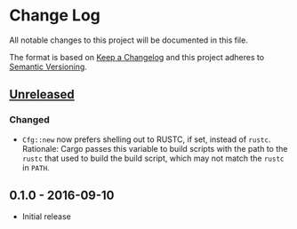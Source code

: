 # Change Log

All notable changes to this project will be documented in this file.

The format is based on [Keep a Changelog](http://keepachangelog.com/) 
and this project adheres to [Semantic Versioning](http://semver.org/).

## [Unreleased]

### Changed

- `Cfg::new` now prefers shelling out to RUSTC, if set, instead of `rustc`. Rationale: Cargo passes
  this variable to build scripts with the path to the `rustc` that used to build the build script,
  which may not match the `rustc` in `PATH`.
  
## 0.1.0 - 2016-09-10

- Initial release

[Unreleased]: https://github.com/japaric/rustc-cfg/compare/v0.1.0...HEAD
